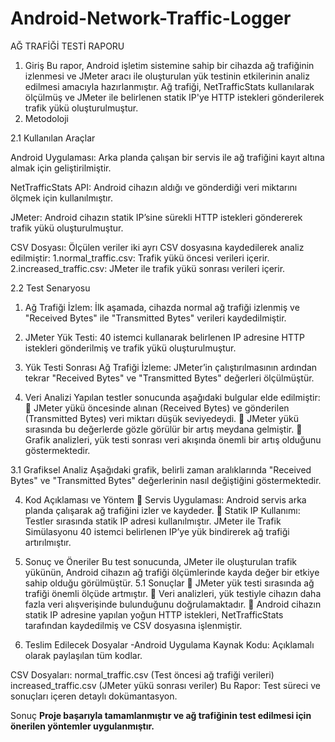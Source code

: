 ﻿# Android-Network-Traffic-Logger

 AĞ TRAFİĞİ TESTİ RAPORU
1. Giriş
Bu rapor, Android işletim sistemine sahip bir cihazda ağ trafiğinin izlenmesi ve JMeter aracı ile oluşturulan yük testinin etkilerinin analiz edilmesi amacıyla hazırlanmıştır. Ağ trafiği, NetTrafficStats kullanılarak ölçülmüş ve JMeter ile belirlenen statik IP'ye HTTP istekleri gönderilerek trafik yükü oluşturulmuştur.
2. Metodoloji
   
2.1 Kullanılan Araçlar

Android Uygulaması: 
Arka planda çalışan bir servis ile ağ trafiğini kayıt altına almak için geliştirilmiştir.
 

NetTrafficStats API: Android cihazın aldığı ve gönderdiği veri miktarını ölçmek için kullanılmıştır.

JMeter: Android cihazın statik IP’sine sürekli HTTP istekleri göndererek trafik yükü oluşturulmuştur.
 
CSV Dosyası: Ölçülen veriler iki ayrı CSV dosyasına kaydedilerek analiz edilmiştir:
  1.normal_traffic.csv: Trafik yükü öncesi verileri içerir.
  2.increased_traffic.csv: JMeter ile trafik yükü sonrası verileri içerir.
  
2.2 Test Senaryosu
1. Ağ Trafiği İzlem: İlk aşamada, cihazda normal ağ trafiği izlenmiş ve "Received Bytes" ile "Transmitted Bytes" verileri kaydedilmiştir.
2. JMeter Yük Testi: 40 istemci kullanarak belirlenen IP adresine HTTP istekleri gönderilmiş ve trafik yükü oluşturulmuştur.
3. Yük Testi Sonrası Ağ Trafiği İzleme: JMeter’in çalıştırılmasının ardından tekrar "Received Bytes" ve "Transmitted Bytes" değerleri ölçülmüştür.

   
3. Veri Analizi
Yapılan testler sonucunda aşağıdaki bulgular elde edilmiştir:
	JMeter yükü öncesinde alınan (Received Bytes) ve gönderilen (Transmitted Bytes) veri miktarı düşük seviyedeydi.
	JMeter yükü sırasında bu değerlerde gözle görülür bir artış meydana gelmiştir.
	Grafik analizleri, yük testi sonrası veri akışında önemli bir artış olduğunu göstermektedir.

3.1 Grafiksel Analiz
Aşağıdaki grafik, belirli zaman aralıklarında "Received Bytes" ve "Transmitted Bytes" değerlerinin nasıl değiştiğini göstermektedir.
 

4. Kod Açıklaması ve Yöntem
	Servis Uygulaması: Android servis arka planda çalışarak ağ trafiğini izler ve kaydeder.
	Statik IP Kullanımı: Testler sırasında statik IP adresi kullanılmıştır.
JMeter ile Trafik Simülasyonu 40 istemci belirlenen IP’ye yük bindirerek ağ trafiği artırılmıştır.

5. Sonuç ve Öneriler
Bu test sonucunda, JMeter ile oluşturulan trafik yükünün, Android cihazın ağ trafiği ölçümlerinde kayda değer bir etkiye sahip olduğu görülmüştür.
5.1 Sonuçlar
	JMeter yük testi sırasında ağ trafiği önemli ölçüde artmıştır.
	Veri analizleri, yük testiyle cihazın daha fazla veri alışverişinde bulunduğunu doğrulamaktadır.
	Android cihazın statik IP adresine yapılan yoğun HTTP istekleri, NetTrafficStats tarafından kaydedilmiş ve CSV dosyasına işlenmiştir.
6. Teslim Edilecek Dosyalar
-Android Uygulama Kaynak Kodu: Açıklamalı olarak paylaşılan tüm kodlar.

CSV Dosyaları:
normal_traffic.csv (Test öncesi ağ trafiği verileri)
increased_traffic.csv (JMeter yükü sonrası veriler)
  Bu Rapor: Test süreci ve sonuçları içeren detaylı dokümantasyon.

Sonuç
**Proje başarıyla tamamlanmıştır ve ağ trafiğinin test edilmesi için önerilen yöntemler uygulanmıştır.**

